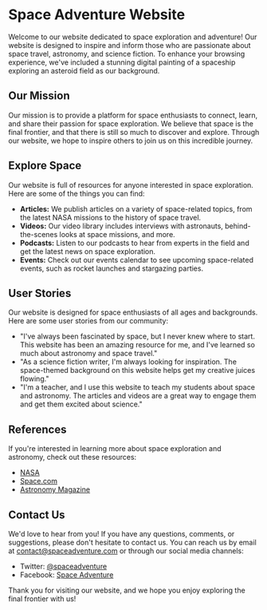 <!--font:Dancing Script-->

# Space Adventure Website

Welcome to our website dedicated to space exploration and adventure! Our website is designed to inspire and inform those who are passionate about space travel, astronomy, and science fiction. To enhance your browsing experience, we've included a stunning digital painting of a spaceship exploring an asteroid field as our background.

## Our Mission

Our mission is to provide a platform for space enthusiasts to connect, learn, and share their passion for space exploration. We believe that space is the final frontier, and that there is still so much to discover and explore. Through our website, we hope to inspire others to join us on this incredible journey.

## Explore Space

Our website is full of resources for anyone interested in space exploration. Here are some of the things you can find:

- **Articles:** We publish articles on a variety of space-related topics, from the latest NASA missions to the history of space travel.
- **Videos:** Our video library includes interviews with astronauts, behind-the-scenes looks at space missions, and more.
- **Podcasts:** Listen to our podcasts to hear from experts in the field and get the latest news on space exploration.
- **Events:** Check out our events calendar to see upcoming space-related events, such as rocket launches and stargazing parties.

## User Stories

Our website is designed for space enthusiasts of all ages and backgrounds. Here are some user stories from our community:

- "I've always been fascinated by space, but I never knew where to start. This website has been an amazing resource for me, and I've learned so much about astronomy and space travel."
- "As a science fiction writer, I'm always looking for inspiration. The space-themed background on this website helps get my creative juices flowing."
- "I'm a teacher, and I use this website to teach my students about space and astronomy. The articles and videos are a great way to engage them and get them excited about science."

## References

If you're interested in learning more about space exploration and astronomy, check out these resources:

- [NASA](#)
- [Space.com](#)
- [Astronomy Magazine](#)

## Contact Us

We'd love to hear from you! If you have any questions, comments, or suggestions, please don't hesitate to contact us. You can reach us by email at [contact@spaceadventure.com](mailto:contact@spaceadventure.com) or through our social media channels:

- Twitter: [@spaceadventure](#)
- Facebook: [Space Adventure](#)

Thank you for visiting our website, and we hope you enjoy exploring the final frontier with us!

<!--

Write me content for website with wallpaper which alt text is:

"A digital painting of a spaceship exploring an asteroid field, with the rocky terrain and dangerous debris creating a sense of adventure and challenge."

The name/title of the page should not be 1:1 copy of the alt text but rather a real content of the website which is using this wallpaper.

- Use markdown format 
- Start with heading
- Heading should be short and concise
- The content should look like a real website 
- The website should not be about the wallpaper, wallpaper is just a related background
- Heading should be contain work "wallpaper" or "background"
- Include real sections like references, contact, user stories, etc. use things relevant to the page purpose.
- Feel free to use structure like headings, bullets, numbering, blockquotes, paragraphs, horizontal lines, etc.
- You can use formatting like bold or _italic_
- You can include UTF-8 emojis
- Links should be only #hash anchors (and you can refer to the document itself)
- Do not include images


---


# Exploring the Final Frontier: A Space Adventure Wallpaper for Your Desktop

Welcome to our website dedicated to space exploration and adventure! Our website is designed to inspire and inform those who are passionate about space travel, astronomy, and science fiction. To enhance your browsing experience, we've included a stunning digital painting of a spaceship exploring an asteroid field as our background wallpaper. 

## The Wallpaper

Our wallpaper features a breathtaking digital painting of a spaceship navigating through an asteroid field. The rocky terrain and dangerous debris create a sense of adventure and challenge, making it the perfect backdrop for any space enthusiast. Whether you're a fan of science fiction or simply love the beauty of space, this wallpaper is sure to impress.

## Our Mission

Our mission is to provide a platform for space enthusiasts to connect, learn, and share their passion for space exploration. We believe that space is the final frontier, and that there is still so much to discover and explore. Through our website, we hope to inspire others to join us on this incredible journey.

## User Stories

Our website is designed for space enthusiasts of all ages and backgrounds. Here are some user stories from our community:

- "I've always been fascinated by space, but I never knew where to start. This website has been an amazing resource for me, and I've learned so much about astronomy and space travel."
- "As a science fiction writer, I'm always looking for inspiration. The wallpaper on this website is the perfect backdrop for my writing sessions."
- "I'm a teacher, and I use this website to teach my students about space and astronomy. The wallpaper adds a fun and engaging element to my lessons."

## References

If you're interested in learning more about space exploration and astronomy, check out these resources:

- [NASA](#)
- [Space.com](#)
- [Astronomy Magazine](#)

## Contact Us

We'd love to hear from you! If you have any questions, comments, or suggestions, please don't hesitate to contact us. You can reach us by email at [contact@spaceadventure.com](mailto:contact@spaceadventure.com) or through our social media channels:

- Twitter: [@spaceadventure](#)
- Facebook: [Space Adventure](#)

Thank you for visiting our website, and we hope you enjoy your space adventure with us!


---


Heading should not include word "wallpaper". The website should not be about the wallpaper itself, wallpaper is just a related background, rewrite whole content.


---


# Explore the Final Frontier: A Space Adventure Website

Welcome to our website dedicated to space exploration and adventure! Our website is designed to inspire and inform those who are passionate about space travel, astronomy, and science fiction. To enhance your browsing experience, we've included a stunning digital painting of a spaceship exploring an asteroid field as our background.

## Our Mission

Our mission is to provide a platform for space enthusiasts to connect, learn, and share their passion for space exploration. We believe that space is the final frontier, and that there is still so much to discover and explore. Through our website, we hope to inspire others to join us on this incredible journey.

## Explore Space

Our website is full of resources for anyone interested in space exploration. Here are some of the things you can find:

- **Articles:** We publish articles on a variety of space-related topics, from the latest NASA missions to the history of space travel.
- **Videos:** Our video library includes interviews with astronauts, behind-the-scenes looks at space missions, and more.
- **Podcasts:** Listen to our podcasts to hear from experts in the field and get the latest news on space exploration.
- **Events:** Check out our events calendar to see upcoming space-related events, such as rocket launches and stargazing parties.

## User Stories

Our website is designed for space enthusiasts of all ages and backgrounds. Here are some user stories from our community:

- "I've always been fascinated by space, but I never knew where to start. This website has been an amazing resource for me, and I've learned so much about astronomy and space travel."
- "As a science fiction writer, I'm always looking for inspiration. The space-themed background on this website helps get my creative juices flowing."
- "I'm a teacher, and I use this website to teach my students about space and astronomy. The articles and videos are a great way to engage them and get them excited about science."

## References

If you're interested in learning more about space exploration and astronomy, check out these resources:

- [NASA](#)
- [Space.com](#)
- [Astronomy Magazine](#)

## Contact Us

We'd love to hear from you! If you have any questions, comments, or suggestions, please don't hesitate to contact us. You can reach us by email at [contact@spaceadventure.com](mailto:contact@spaceadventure.com) or through our social media channels:

- Twitter: [@spaceadventure](#)
- Facebook: [Space Adventure](#)

Thank you for visiting our website, and we hope you enjoy exploring the final frontier with us!

-->
